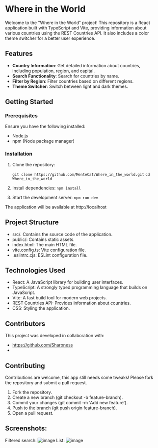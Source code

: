 # Where in the World

Welcome to the "Where in the World" project! This repository is a React application built with TypeScript and Vite, providing information about various countries using the REST Countries API. It also includes a color theme switcher for a better user experience.

## Features

- **Country Information**: Get detailed information about countries, including population, region, and capital.
- **Search Functionality**: Search for countries by name.
- **Filter by Region**: Filter countries based on different regions.
- **Theme Switcher**: Switch between light and dark themes.

## Getting Started

### Prerequisites

Ensure you have the following installed:

- Node.js
- npm (Node package manager)

### Installation

1. Clone the repository:
   
   `git clone https://github.com/MenteCat/Where_in_the_world.git`
   `cd Where_in_the_world`
   
3. Install dependencies:
   `npm install`
   
4. Start the development server:
   `npm run dev`

The application will be available at http://localhost

## Project Structure

- src/: Contains the source code of the application.
- public/: Contains static assets.
- index.html: The main HTML file.
- vite.config.ts: Vite configuration file.
- .eslintrc.cjs: ESLint configuration file.

## Technologies Used

- React: A JavaScript library for building user interfaces.
- TypeScript: A strongly typed programming language that builds on JavaScript.
- Vite: A fast build tool for modern web projects.
- REST Countries API: Provides information about countries.
- CSS: Styling the application.

## Contributors

This project was developed in collaboration with:
- https://github.com/Sharoness
- 

## Contributing
Contributions are welcome, this app still needs some tweaks! Please fork the repository and submit a pull request.

1. Fork the repository.
2. Create a new branch (git checkout -b feature-branch).
3. Commit your changes (git commit -m 'Add new feature').
4. Push to the branch (git push origin feature-branch).
5. Open a pull request.

## Screenshots: 

Filtered search: ![image](https://github.com/MenteCat/Where_in_the_world/assets/63736914/ab77a2a0-43d2-44ee-9125-c6aea6bf7f5a)
List: ![image](https://github.com/MenteCat/Where_in_the_world/assets/63736914/3bee1df7-8f6f-4e0e-8067-fc97dd00efea)



